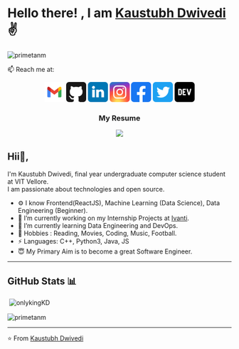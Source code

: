 # Hello there! , I am <a href="https://onlykingkd.github.io/portfolio"> Kaustubh Dwivedi </a> ✌
<p><img align="center" src="https://komarev.com/ghpvc/?username=onlykingKD&style=flat-square" alt="primetanm" /></p>


 📫 Reach me at: <br>
 
 <p align="center">
 	<a href='mailto:kaustubhdwivedi1729@gmail.com' target='_blank'> <img src=https://github.com/edent/SuperTinyIcons/blob/master/images/svg/gmail.svg height='45' weight='45' /></a>
	<a href = 'https://github.com/onlykingKD/' target='_blank'> <img src=https://github.com/edent/SuperTinyIcons/blob/master/images/svg/github.svg height='45' weight='45' /></a>
	<a href = 'https://linkedin.com/in/kaustubhdwivedi1729/' target='_blank'> <img src=https://github.com/edent/SuperTinyIcons/blob/master/images/svg/linkedin.svg height='45' weight='45'/></a> 
	<a href = 'https://instagram.com/onlykingkd/' target='_blank'> <img src=https://github.com/edent/SuperTinyIcons/blob/master/images/svg/instagram.svg height='45' weight='45'/></a>
	<a href = 'https://www.facebook.com/kaustubh.dwivedi.94/' target='_blank'> <img src=https://github.com/edent/SuperTinyIcons/blob/master/images/svg/facebook.svg height='45' weight='45'/></a>
 <a href = 'https://twitter.com/onlykingKD/' target='_blank'> <img src=https://github.com/edent/SuperTinyIcons/blob/master/images/svg/twitter.svg height='45' weight='45'/></a>
<a href = 'https://dev.to/onlykingkd' target='_blank'> <img src=https://github.com/edent/SuperTinyIcons/blob/master/images/svg/dev_to.svg height='45' weight='45'/></a>
</p>
 
 
<h3  align="center">My Resume</h3> <a href = "https://drive.google.com/file/d/1YwT4s3vg5co1AGdN-TABs_qZEhYiF-e6/view?usp=sharing"> 
<div align="center">
<img  src=https://pic.onlinewebfonts.com/svg/img_461453.png height='100' weight='100' text-align="center" /> </a>
 </div>



## Hii👋, 
I'm Kaustubh Dwivedi, final year undergraduate computer science student at VIT Vellore.<br>
I am passionate about technologies and open source. <br>



- ⚙️ I know Frontend(ReactJS), Machine Learning (Data Science), Data Engineering (Beginner).
- 🔭 I’m currently working on my Internship Projects at [Ivanti](https://ivanti.com). 
- 🌱 I’m currently learning Data Engineering and DevOps.
- 💬 Hobbies : Reading, Movies, Coding, Music, Football.
- ⚡ Languages: C++, Python3, Java, JS
- 😇 My Primary Aim is to become a great Software Engineer.


---

## GitHub Stats 📊
<p>&nbsp;<img align="center" src="https://github-readme-stats.vercel.app/api?username=onlykingKD&show_icons=true&locale=en" alt="onlykingKD" /></p>

<p><img align="center" src="https://github-readme-streak-stats.herokuapp.com/?user=onlykingKD&" alt="primetanm" /></p>

---

⭐️ From [Kaustubh Dwivedi](http://onlykingkd.com)
